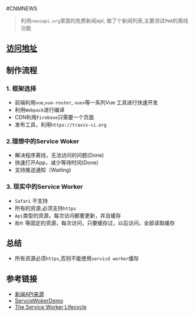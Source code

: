 #CNMNEWS


> 利用`newsapi.org`里面的免费新闻api, 做了个新闻列表,主要测试`PWA`的离线功能


## [访问地址](https://cnm.sb)

## 制作流程

### 1. 框架选择

- 前端利用`vue`,`vue-router`, `vuex`等一系列Vue 工具进行快速开发
- 利用`Webpack`进行编译
- CDN利用`Firebase`只需要一个页面
- 发布工具，利用`https://travis-ci.org` 

### 2.理想中的Service Woker

- 解决程序离线，无法访问的问题(Done)
- 快速打开App，减少等待时间(Done)
- 支持推送通知（Waiting)

### 3. 现实中的Service Worker

- `Safari` 不支持
- 所有的资源,必须支持`https`
- `Api`类型的资源，每次访问都要更新，并且缓存
- `图片` 等固定的资源，每次访问，只要缓存过，以后访问，全部读取缓存

## 总结

- 所有资源必须`https`,否则不能使用`servicd worker`缓存

## 参考链接
- [新闻API来源](https://newsapi.org/)
- [ServcieWokerDemo](https://github.com/w3c-webmob/ServiceWorkersDemos)
- [The Service Worker Lifecycle](https://developers.google.com/web/fundamentals/instant-and-offline/service-worker/lifecycle)


